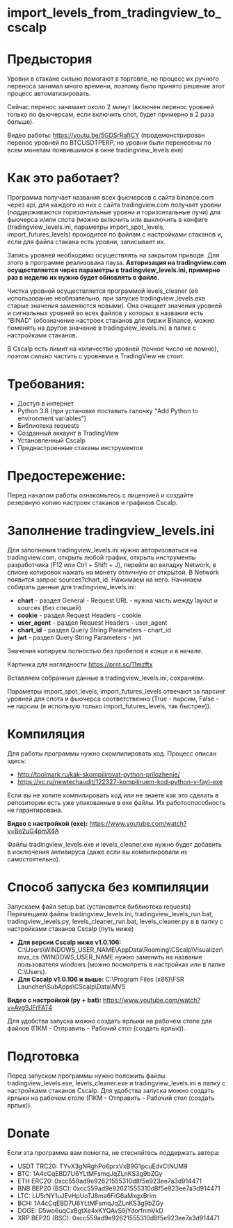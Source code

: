 # import_levels_from_tradingview_to_cscalp



# Предыстория
Уровни в стакане сильно помогают в торговле, но процесс их ручного переноса занимал много времени, поэтому было принято решение этот процесс автоматизировать.

Сейчас перенос занимает около 2 минут (включен перенос уровней только по фьючерсам, если включить спот, будет примерно в 2 раза больше).

Видео работы: https://youtu.be/5GDSrRafiCY (продемонстрирован перенос уровней по BTCUSDTPERP, но уровни были перенесены по всем монетам появившимся в окне tradingview_levels.exe)

# Как это работает?
Программа получает названия всех фьючерсов с сайта binance.com через api, для каждого из них с сайта tradingview.com получает уровни (поддерживаются горизонтальные уровни и горизонтальные лучи) для фьючерса и/или спота (можно включить или выключить в конфиге (tradingview_levels.ini, параметры import_spot_levels, import_futures_levels) проходится по файлам с настройками стаканов и, если для файла стакана есть уровни, записывает их.

Запись уровней необходимо осуществлять на закрытом приводе. Для этого в программе реализована пауза.
**Авторизация на tradingview.com осуществляется через параметры в tradingview_levels.ini, примерно раз в неделю их нужно будет обновлять в файле.**

Чистка уровней осуществляется программой levels_cleaner (её использование необязательно, при запуске tradingview_levels.exe старые значения заменяются новыми). Она очищает значения уровней и сигнальных уровней во всех файлов у которых в названии есть "BINAD" (обозначение настроек стаканов для биржи Binance, можно поменять на другое значение в tradingview_levels.ini) в папке с настройками стаканов.

В Cscalp есть лимит на количество уровней (точное число не помню), поэтом сильно частить с уровнями в TradingView не стоит.

# Требования:
* Доступ в интернет
* Python 3.8 (при установке поставить галочку "Add Python to environment variables")
* Библиотека requests
* Созданный аккаунт в TradingView
* Установленный Cscalp
* Преднастроенные стаканы инструментов

# Предостережение:
Перед началом работы ознакомьтесь с лицензией и создайте резервную копию настроек стаканов и графиков Cscalp.

# Заполнение tradingview_levels.ini
Для заполнения tradingview_levels.ini нужно авторизоваться на tradingview.com, открыть любой график, открыть инструменты разработчика (F12 или Ctrl + Shift + J), перейти во вкладку Network, в списке котировок нажать на монету отличную от открытой. В Network появится запрос sources?chart_id. Нажимаем на него. Начинаем собирать данные для tradingview_levels.ini:

* **chart** - раздел General - Request URL - нужна часть между layout и sources (без слешей)
* **cookie** - раздел Request Headers - cookie
* **user_agent** - раздел Request Headers - user_agent
* **chart_id** - раздел Query String Parameters - chart_id
* **jwt** - раздел Query String Parameters - jwt

Значения копируем полностью без пробелов в конце и в начале.

Картинка для наглядности https://prnt.sc/11mzftx

Вставляем собранные данные в tradingview_levels.ini, сохраняем.

Параметры import_spot_levels, import_futures_levels отвечают за парсинг уровней для спота и фьючерса соответственно (True - парсим, False - не парсим (я использую только import_futures_levels, так быстрее)).

# Компиляция
Для работы программы нужно скомпилировать код.
Процесс описан здесь:
* http://toolmark.ru/kak-skompilirovat-python-prilozhenie/
* https://vc.ru/newtechaudit/122327-kompiliruem-kod-python-v-fayl-exe

Если вы не хотите компилировать код или не знаете как это сделать в репозитории есть уже упакованные в exe файлы.
Их работоспособность не гарантирована.

**Видео с настройкой (exe):** https://www.youtube.com/watch?v=Be2uG4pmX4A

Файлы tradingview_levels.exe и levels_cleaner.exe нужно будет добавить в исключения антивируса (даже если вы компилировали их самостоятельно).

# Способ запуска без компиляции
Запускаем файл setup.bat (установится библиотека requests)
Перемещаем файлы tradingview_levels.ini, tradingview_levels_run.bat, tradingview_levels.py, levels_cleaner_run.bat, levels_cleaner.py в в папку с настройками стаканов Cscalp (путь ниже) 

* **Для версии Cscalp ниже v1.0.106:** C:\Users\WINDOWS_USER_NAME\AppData\Roaming\CScalp\Visualizer\mvs_cs (WINDOWS_USER_NAME нужно заменить на название пользователя windows (можно посмотреть в настройках или в папке C:\Users).
* **Для Cscalp v1.0.106 и выше:** C:\Program Files (x86)\FSR Launcher\SubApps\CScalp\Data\MVS

**Видео с настройкой (py + bat):** https://www.youtube.com/watch?v=Ayg9JFrFAT4

Для удобства запуска можно создать ярлыки на рабочем столе для файлов (ПКМ - Отправить - Рабочий стол (создать ярлык)).

# Подготовка
Перед запуском программы нужно положить файлы tradingview_levels.exe, levels_cleaner.exe и tradingview_levels.ini в папку с настройками стаканов Cscalp.
Для удобства запуска можно создать ярлыки на рабочем столе (ПКМ - Отправить - Рабочий стол (создать ярлык)).

# Donate
Если эта программа вам помогла, не стесняйтесь поддержать автора:
* USDT TRC20: TYvX3gNRghPo6prxVxB9G1pcuEdvCtNUM9 
* BTC: 1A4cCqEBD7U6YLtMFsmqJqZLnKS3g9bZGy
* ETH ERC20: 0xcc559ad9e92621555310d8f5e923ee7a3d914471
* BNB BEP20 (BSC): 0xcc559ad9e92621555310d8f5e923ee7a3d914471
* LTC: LU5rNY1uJEvHpUoTJ8ma6FiG6aMxgxBrim
* BCH: 1A4cCqEBD7U6YLtMFsmqJqZLnKS3g9bZGy
* DOGE: D5wo6uqCxBgtXe4xKYQAvS9jYdorfnmVkD
* XRP BEP20 (BSC): 0xcc559ad9e92621555310d8f5e923ee7a3d914471



